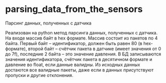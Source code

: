 # parsing_data_from_the_sensors
Парсинг данных, полученных с датчика

Реализован на python метод парсинга данных, полученных с датчика. На входе массив байт в hex формате. Массив состоит из пакетов по 4 байта. Первый байт – идентификатор, должен быть равен 80 (в hex-формате), второй байт – счётчик пакета в датчике (имеет значения от 0 до 7f), последние 2 байта – это значение давления. 
В БД записываются значения идентификатора, счётчик пакета в десятичном формате и давление во float, если данные валидны.
Из исходных данных достаются все валидные пакеты, даже если в данных присутствуют пропуски и другие отклонения.
